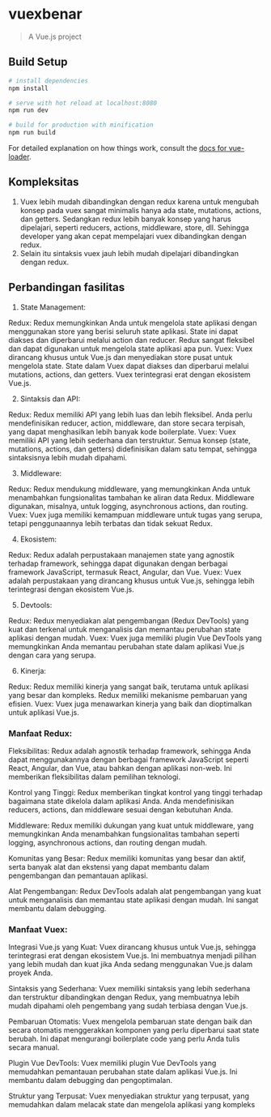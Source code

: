 # vuexbenar

> A Vue.js project

## Build Setup

``` bash
# install dependencies
npm install

# serve with hot reload at localhost:8080
npm run dev

# build for production with minification
npm run build
```

For detailed explanation on how things work, consult the [docs for vue-loader](http://vuejs.github.io/vue-loader).



## Kompleksitas
1. Vuex lebih mudah dibandingkan dengan redux karena untuk mengubah konsep pada vuex sangat minimalis hanya ada state, mutations, actions, dan getters. Sedangkan redux lebih banyak konsep yang harus dipelajari, seperti reducers, actions, middleware,  store, dll. Sehingga developer yang akan cepat mempelajari vuex dibandingkan dengan redux.
2. Selain itu sintaksis vuex jauh lebih mudah dipelajari dibandingkan dengan redux.


## Perbandingan fasilitas
1. State Management:

Redux: Redux memungkinkan Anda untuk mengelola state aplikasi dengan menggunakan store yang berisi seluruh state aplikasi. State ini dapat diakses dan diperbarui melalui action dan reducer. Redux sangat fleksibel dan dapat digunakan untuk mengelola state aplikasi apa pun.
Vuex: Vuex dirancang khusus untuk Vue.js dan menyediakan store pusat untuk mengelola state. State dalam Vuex dapat diakses dan diperbarui melalui mutations, actions, dan getters. Vuex terintegrasi erat dengan ekosistem Vue.js.

2. Sintaksis dan API:

Redux: Redux memiliki API yang lebih luas dan lebih fleksibel. Anda perlu mendefinisikan reducer, action, middleware, dan store secara terpisah, yang dapat menghasilkan lebih banyak kode boilerplate.
Vuex: Vuex memiliki API yang lebih sederhana dan terstruktur. Semua konsep (state, mutations, actions, dan getters) didefinisikan dalam satu tempat, sehingga sintaksisnya lebih mudah dipahami.

3. Middleware:

Redux: Redux mendukung middleware, yang memungkinkan Anda untuk menambahkan fungsionalitas tambahan ke aliran data Redux. Middleware digunakan, misalnya, untuk logging, asynchronous actions, dan routing.
Vuex: Vuex juga memiliki kemampuan middleware untuk tugas yang serupa, tetapi penggunaannya lebih terbatas dan tidak sekuat Redux.

4. Ekosistem:

Redux: Redux adalah perpustakaan manajemen state yang agnostik terhadap framework, sehingga dapat digunakan dengan berbagai framework JavaScript, termasuk React, Angular, dan Vue.
Vuex: Vuex adalah perpustakaan yang dirancang khusus untuk Vue.js, sehingga lebih terintegrasi dengan ekosistem Vue.js.

5. Devtools:

Redux: Redux menyediakan alat pengembangan (Redux DevTools) yang kuat dan terkenal untuk menganalisis dan memantau perubahan state aplikasi dengan mudah.
Vuex: Vuex juga memiliki plugin Vue DevTools yang memungkinkan Anda memantau perubahan state dalam aplikasi Vue.js dengan cara yang serupa.

6. Kinerja:

Redux: Redux memiliki kinerja yang sangat baik, terutama untuk aplikasi yang besar dan kompleks. Redux memiliki mekanisme pembaruan yang efisien.
Vuex: Vuex juga menawarkan kinerja yang baik dan dioptimalkan untuk aplikasi Vue.js.



### Manfaat Redux:

Fleksibilitas: Redux adalah agnostik terhadap framework, sehingga Anda dapat menggunakannya dengan berbagai framework JavaScript seperti React, Angular, dan Vue, atau bahkan dengan aplikasi non-web. Ini memberikan fleksibilitas dalam pemilihan teknologi.

Kontrol yang Tinggi: Redux memberikan tingkat kontrol yang tinggi terhadap bagaimana state dikelola dalam aplikasi Anda. Anda mendefinisikan reducers, actions, dan middleware sesuai dengan kebutuhan Anda.

Middleware: Redux memiliki dukungan yang kuat untuk middleware, yang memungkinkan Anda menambahkan fungsionalitas tambahan seperti logging, asynchronous actions, dan routing dengan mudah.

Komunitas yang Besar: Redux memiliki komunitas yang besar dan aktif, serta banyak alat dan ekstensi yang dapat membantu dalam pengembangan dan pemantauan aplikasi.

Alat Pengembangan: Redux DevTools adalah alat pengembangan yang kuat untuk menganalisis dan memantau state aplikasi dengan mudah. Ini sangat membantu dalam debugging.

### Manfaat Vuex:

Integrasi Vue.js yang Kuat: Vuex dirancang khusus untuk Vue.js, sehingga terintegrasi erat dengan ekosistem Vue.js. Ini membuatnya menjadi pilihan yang lebih mudah dan kuat jika Anda sedang menggunakan Vue.js dalam proyek Anda.

Sintaksis yang Sederhana: Vuex memiliki sintaksis yang lebih sederhana dan terstruktur dibandingkan dengan Redux, yang membuatnya lebih mudah dipahami oleh pengembang yang sudah terbiasa dengan Vue.js.

Pembaruan Otomatis: Vuex mengelola pembaruan state dengan baik dan secara otomatis menggerakkan komponen yang perlu diperbarui saat state berubah. Ini dapat mengurangi boilerplate code yang perlu Anda tulis secara manual.

Plugin Vue DevTools: Vuex memiliki plugin Vue DevTools yang memudahkan pemantauan perubahan state dalam aplikasi Vue.js. Ini membantu dalam debugging dan pengoptimalan.

Struktur yang Terpusat: Vuex menyediakan struktur yang terpusat, yang memudahkan dalam melacak state dan mengelola aplikasi yang kompleks


